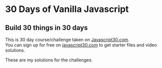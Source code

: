 # 30 Days of Vanilla Javascript

## Build 30 things in 30 days

This is 30 day course/challenge taken on [Javascript30.com](https://javascript30.com).\
You can sign up for free on [javascript30.com](https://javascript30.com) to get starter files and video solutions.

These are my solutions for the challenges.
